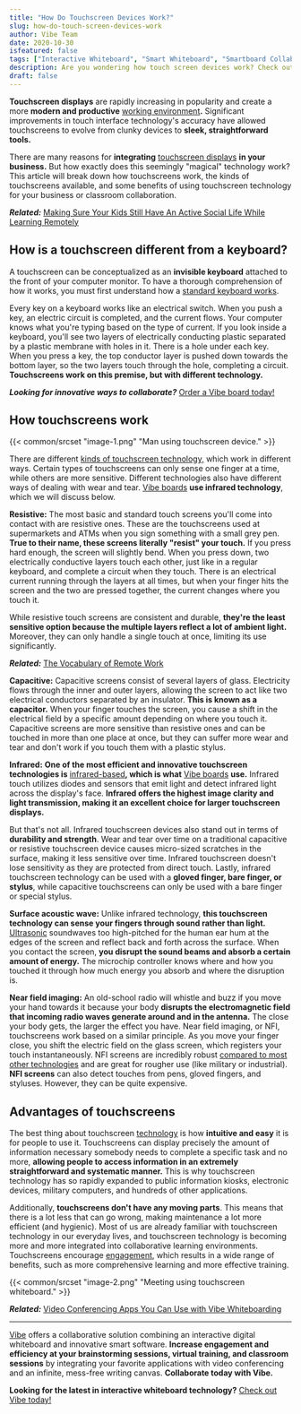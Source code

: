 ```yaml
---
title: "How Do Touchscreen Devices Work?"
slug: how-do-touch-screen-devices-work
author: Vibe Team
date: 2020-10-30
isfeatured: false
tags: ["Interactive Whiteboard", "Smart Whiteboard", "Smartboard Collaboration"]
description: Are you wondering how touch screen devices work? Check out our guide on touch screen devices and how they work.
draft: false
---
```




**Touchscreen displays** are rapidly increasing in popularity and create a more **modern and productive** [working environment](https://vibe.us/lp/scenario-professional-services/)**.** Significant improvements in touch interface technology's accuracy have allowed touchscreens to evolve from clunky devices to **sleek, straightforward tools.**

There are many reasons for **integrating** [touchscreen displays](https://midshire.co.uk/audio-visual/equipment/interactive-screen/) **in your business.** But how exactly does this seemingly "magical" technology work? This article will break down how touchscreens work, the kinds of touchscreens available, and some benefits of using touchscreen technology for your business or classroom collaboration. 

***Related:*** [Making Sure Your Kids Still Have An Active Social Life While Learning Remotely](https://vibe.us/blog/making-sure-your-kids-still-have-an-active-social-life-while-learning-remotely/)


## How is a touchscreen different from a keyboard? 

A touchscreen can be conceptualized as an **invisible keyboard** attached to the front of your computer monitor. To have a thorough comprehension of how it works, you must first understand how a [standard keyboard works](https://www.explainthatstuff.com/computerkeyboards.html).

Every key on a keyboard works like an electrical switch. When you push a key, an electric circuit is completed, and the current flows. Your computer knows what you're typing based on the type of current. If you look inside a keyboard, you'll see two layers of electrically conducting plastic separated by a plastic membrane with holes in it. There is a hole under each key. When you press a key, the top conductor layer is pushed down towards the bottom layer, so the two layers touch through the hole, completing a circuit. **Touchscreens work on this premise, but with different technology.**  

***Looking for innovative ways to collaborate?*** [Order a Vibe board today!](https://vibe.us/order/)

## How touchscreens work
{{< common/srcset "image-1.png" "Man using touchscreen device." >}}


There are different [kinds of touchscreen technology,](https://scienceline.org/2012/01/okay-but-how-do-touch-screens-actually-work/) which work in different ways. Certain types of touchscreens can only sense one finger at a time, while others are more sensitive. Different technologies also have different ways of dealing with wear and tear. [Vibe boards](https://vibe.us/software/) **use infrared technology**, which we will discuss below. 

**Resistive:**
The most basic and standard touch screens you'll come into contact with are resistive ones. These are the touchscreens used at supermarkets and ATMs when you sign something with a small grey pen. **True to their name, these screens literally "resist" your touch.** If you press hard enough, the screen will slightly bend. When you press down, two electrically conductive layers touch each other, just like in a regular keyboard, and complete a circuit when they touch. There is an electrical current running through the layers at all times, but when your finger hits the screen and the two are pressed together, the current changes where you touch it.

While resistive touch screens are consistent and durable, **they're the least sensitive option because the multiple layers reflect a lot of ambient light.** Moreover, they can only handle a single touch at once, limiting its use significantly. 

***Related:*** [The Vocabulary of Remote Work](https://vibe.us/blog/the-vocabulary-of-remote-work/)

**Capacitive:**
Capacitive screens consist of several layers of glass. Electricity flows through the inner and outer layers, allowing the screen to act like two electrical conductors separated by an insulator. **This is known as a capacitor.** When your finger touches the screen, you cause a shift in the electrical field by a specific amount depending on where you touch it. Capacitive screens are more sensitive than resistive ones and can be touched in more than one place at once, but they can suffer more wear and tear and don't work if you touch them with a plastic stylus. 

**Infrared:**
**One of the most efficient and innovative touchscreen technologies is** [infrared-based](http://www.nelson-miller.com/pros-cons-infrared-touchscreen-technology/#:~:text=Infrared%20touchscreen%20devices%2C%20on%20the,gloved%20finger%2C%20stylus%20and%20more.)**, which is what** [Vibe boards](https://vibe.us/hardware/) **use.** Infrared touch utilizes diodes and sensors that emit light and detect infrared light across the display's face. **Infrared offers the highest image clarity and light transmission, making it an excellent choice for larger touchscreen displays.**

But that's not all. Infrared touchscreen devices also stand out in terms of **durability and strength**. Wear and tear over time on a traditional capacitive or resistive touchscreen device causes micro-sized scratches in the surface, making it less sensitive over time. Infrared touchscreen doesn't lose sensitivity as they are protected from direct touch. Lastly, infrared touchscreen technology can be used with a **gloved finger, bare finger, or stylus**, while capacitive touchscreens can only be used with a bare finger or special stylus.

**Surface acoustic wave:**
Unlike infrared technology, **this touchscreen technology can sense your fingers through sound rather than light.** [Ultrasonic](https://www.explainthatstuff.com/ultrasound.html) soundwaves too high-pitched for the human ear hum at the edges of the screen and reflect back and forth across the surface. When you contact the screen, **you disrupt the sound beams and absorb a certain amount of energy.** The microchip controller knows where and how you touched it through how much energy you absorb and where the disruption is.

**Near field imaging:**
An old-school radio will whistle and buzz if you move your hand towards it because your body **disrupts the electromagnetic field that incoming radio waves generate around and in the antenna.** The close your body gets, the larger the effect you have. Near field imaging, or NFI, touchscreens work based on a similar principle. As you move your finger close, you shift the electric field on the glass screen, which registers your touch instantaneously. NFI screens are incredibly robust [compared to most other technologies](https://vibe.us/comparison/) and are great for rougher use (like military or industrial). **NFI screens** can also detect touches from pens, gloved fingers, and styluses. However, they can be quite expensive. 


## Advantages of touchscreens

The best thing about touchscreen [technology](https://vibe.us/lp/scenario-technology/) is how **intuitive and easy** it is for people to use it. Touchscreens can display precisely the amount of information necessary somebody needs to complete a specific task and no more, **allowing people to access information in an extremely straightforward and systematic manner.** This is why touchscreen technology has so rapidly expanded to public information kiosks, electronic devices, military computers, and hundreds of other applications.

Additionally, **touchscreens don't have any moving parts**. This means that there is a lot less that can go wrong, making maintenance a lot more efficient (and hygienic). Most of us are already familiar with touchscreen technology in our everyday lives, and touchscreen technology is becoming more and more integrated into collaborative learning environments. Touchscreens encourage [engagement,](https://www.sciencedirect.com/science/article/pii/S0747563217301991) which results in a wide range of benefits, such as more comprehensive learning and more effective training. 


{{< common/srcset "image-2.png" "Meeting using touchscreen whiteboard." >}}


***Related:*** [Video Conferencing Apps You Can Use with Vibe Whiteboarding](https://vibe.us/blog/video-conferencing-apps-with-whiteboard/)


----------

[Vibe](https://vibe.us/) offers a collaborative solution combining an interactive digital whiteboard and innovative smart software. **Increase engagement and efficiency at your brainstorming sessions, virtual training, and classroom sessions** by integrating your favorite applications with video conferencing and an infinite, mess-free writing canvas. **Collaborate today with Vibe.**


**Looking for the latest in interactive whiteboard technology?** [Check out Vibe today!](https://vibe.us/order/)
